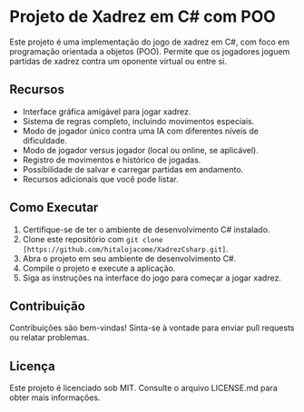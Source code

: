 # Projeto de Xadrez em C# com POO

Este projeto é uma implementação do jogo de xadrez em C#, com foco em programação orientada a objetos (POO). Permite que os jogadores joguem partidas de xadrez contra um oponente virtual ou entre si.

## Recursos

- Interface gráfica amigável para jogar xadrez.
- Sistema de regras completo, incluindo movimentos especiais.
- Modo de jogador único contra uma IA com diferentes níveis de dificuldade.
- Modo de jogador versus jogador (local ou online, se aplicável).
- Registro de movimentos e histórico de jogadas.
- Possibilidade de salvar e carregar partidas em andamento.
- Recursos adicionais que você pode listar.

## Como Executar

1. Certifique-se de ter o ambiente de desenvolvimento C# instalado.
2. Clone este repositório com `git clone [https://github.com/hitalojacome/XadrezCsharp.git]`.
3. Abra o projeto em seu ambiente de desenvolvimento C#.
4. Compile o projeto e execute a aplicação.
5. Siga as instruções na interface do jogo para começar a jogar xadrez.

## Contribuição

Contribuições são bem-vindas! Sinta-se à vontade para enviar pull requests ou relatar problemas.

## Licença

Este projeto é licenciado sob MIT. Consulte o arquivo LICENSE.md para obter mais informações.
